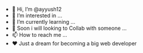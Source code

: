- 👋 Hi, I’m @ayyush12
- 👀 I’m interested in ...
- 🌱 I’m currently learning ...
- 💞️ Soon i will looking to Collab with someone  ...
- 📫 How to reach me ...
- ❤️ Just a dream for becoming a big web developer

<!---
ayyush12/ayyush12 is a ✨ special ✨ repository because its `README.md` (this file) appears on your GitHub profile.
You can click the Preview link to take a look at your changes.
--->
